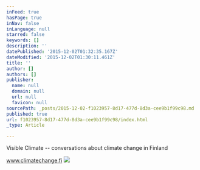 ```yaml
---
inFeed: true
hasPage: true
inNav: false
inLanguage: null
starred: false
keywords: []
description: ''
datePublished: '2015-12-02T01:32:35.167Z'
dateModified: '2015-12-02T01:30:11.461Z'
title: ''
author: []
authors: []
publisher:
  name: null
  domain: null
  url: null
  favicon: null
sourcePath: _posts/2015-12-02-f1023957-8d17-477d-8d3a-cee9b1f99c98.md
published: true
url: f1023957-8d17-477d-8d3a-cee9b1f99c98/index.html
_type: Article

---
```

Visible Climate -- conversations about climate change in Finland

www.climatechange.fi
![](https://the-grid-user-content.s3-us-west-2.amazonaws.com/795f313e-3610-45fd-a784-eb01290afaa3.png)